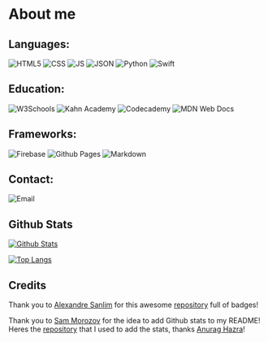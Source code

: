 # About me

## Languages:
![HTML5](https://img.shields.io/badge/HTML5-E34F26?style=for-the-badge&logo=html5&logoColor=white)
![CSS](https://img.shields.io/badge/CSS3-1572B6?style=for-the-badge&logo=css3&logoColor=white)
![JS](https://img.shields.io/badge/JavaScript-323330?style=for-the-badge&logo=javascript&logoColor=F7DF1E)
![JSON](https://img.shields.io/badge/json-5E5C5C?style=for-the-badge&logo=json&logoColor=white)
![Python](https://img.shields.io/badge/Python-FFD43B?style=for-the-badge&logo=python&logoColor=blue)
![Swift](https://img.shields.io/badge/Swift-FA7343?style=for-the-badge&logo=swift&logoColor=white)

## Education:
![W3Schools](https://img.shields.io/badge/W3Schools-04AA6D?style=for-the-badge&logo=W3Schools&logoColor=white)
![Kahn Academy](https://img.shields.io/badge/Khan%20Academy-14BF96?style=for-the-badge&logo=Khan%20Academy&logoColor=white)
![Codecademy](https://img.shields.io/badge/Codecademy-FFF0E5?style=for-the-badge&logo=codecademy&logoColor=303347)
![MDN Web Docs](https://img.shields.io/badge/MDN_Web_Docs-black?style=for-the-badge&logo=mdnwebdocs&logoColor=white)

## Frameworks:
![Firebase](https://img.shields.io/badge/firebase-ffca28?style=for-the-badge&logo=firebase&logoColor=black)
![Github Pages](https://img.shields.io/badge/GitHub%20Pages-222222?style=for-the-badge&logo=GitHub%20Pages&logoColor=white)
![Markdown](https://img.shields.io/badge/Markdown-000000?style=for-the-badge&logo=markdown&logoColor=white)


## Contact:
![Email](https://img.shields.io/badge/Gmail-D14836?style=for-the-badge&logo=gmail&logoColor=white)

## Github Stats
[![Github Stats](https://github-readme-stats.vercel.app/api?username=ethanillingsworth&show_icons=true&theme=dark)](https://github.com/anuraghazra/github-readme-stats)

[![Top Langs](https://github-readme-stats.vercel.app/api/top-langs/?username=ethanillingsworth&theme=dark)](https://github.com/anuraghazra/github-readme-stats)


## Credits
Thank you to [Alexandre Sanlim](https://github.com/alexandresanlim) for this awesome [repository](https://github.com/alexandresanlim/Badges4-README.md-Profile?tab=readme-ov-file#-office-) full of badges!

Thank you to [Sam Morozov](https://github.com/sammorozov) for the idea to add Github stats to my README! Heres the [repository](https://github.com/anuraghazra/github-readme-stats?tab=readme-ov-file#usage-2) that I used to add the stats, thanks [Anurag Hazra](https://github.com/anuraghazra)!
